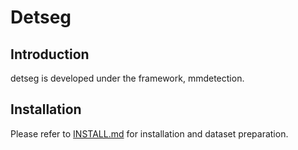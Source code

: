 
# Detseg


## Introduction

detseg is developed under the framework, mmdetection. 


## Installation

Please refer to [INSTALL.md](docs/INSTALL.md) for installation and dataset preparation.
